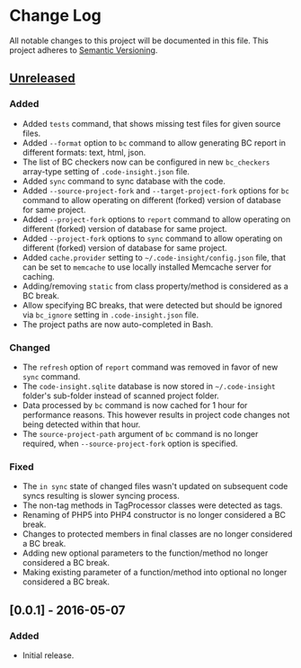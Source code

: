 # Change Log
All notable changes to this project will be documented in this file.
This project adheres to [Semantic Versioning](http://semver.org/).

## [Unreleased]
### Added
- Added `tests` command, that shows missing test files for given source files.
- Added `--format` option to `bc` command to allow generating BC report in different formats: text, html, json.
- The list of BC checkers now can be configured in new `bc_checkers` array-type setting of `.code-insight.json` file.
- Added `sync` command to sync database with the code.
- Added `--source-project-fork` and `--target-project-fork` options for `bc` command to allow operating on different (forked) version of database for same project.
- Added `--project-fork` options to `report` command to allow operating on different (forked) version of database for same project.
- Added `--project-fork` options to `sync` command to allow operating on different (forked) version of database for same project.
- Added `cache.provider` setting to `~/.code-insight/config.json` file, that can be set to `memcache` to use locally installed Memcache server for caching.
- Adding/removing `static` from class property/method is considered as a BC break.
- Allow specifying BC breaks, that were detected but should be ignored via `bc_ignore` setting in `.code-insight.json` file.
- The project paths are now auto-completed in Bash.

### Changed
- The `refresh` option of `report` command was removed in favor of new `sync` command.
- The `code-insight.sqlite` database is now stored in `~/.code-insight` folder's sub-folder instead of scanned project folder.
- Data processed by `bc` command is now cached for 1 hour for performance reasons. This however results in project code changes not being detected within that hour.
- The `source-project-path` argument of `bc` command is no longer required, when `--source-project-fork` option is specified.

### Fixed
- The `in sync` state of changed files wasn't updated on subsequent code syncs resulting is slower syncing process.
- The non-tag methods in TagProcessor classes were detected as tags.
- Renaming of PHP5 into PHP4 constructor is no longer considered a BC break.
- Changes to protected members in final classes are no longer considered a BC break.
- Adding new optional parameters to the function/method no longer considered a BC break.
- Making existing parameter of a function/method into optional no longer considered a BC break.

## [0.0.1] - 2016-05-07
### Added
- Initial release.

[Unreleased]: https://github.com/console-helpers/code-insight/compare/v0.0.2...HEAD
[0.0.2]: https://github.com/console-helpers/code-insight/compare/v0.0.1...v0.0.2
